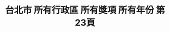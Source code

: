---
title: "台北市 所有行政區 所有獎項 所有年份 第23頁"
description: "台北市 所有行政區 所有獎項 所有年份 獲獎餐廳 第23頁"
keywords:
  - 美食競賽
  - 台灣美食
  - 美食精選
datePublished: "2025-06-30"
dateModified: "2025-07-03"
city: "台北市"
district: "所有行政區"
award: "所有獎項"
year: "所有年份"
page: 23
count: 234

restaurants:
  - name: "Molino de Urdániz Taipei 渥達尼斯磨坊"
    city: "台北市"
    district: "中山區"
    address: "台北市中山區建國北路一段61號GF"
    phone: "0225006832"
    geo: "25.050701488352892, 121.53712376115564"
    link: "台北市/中山區/Molino_de_Urdániz_Taipei_渥達尼斯磨坊"
    google_map: "https://maps.app.goo.gl/y8gUN5w6RCVbN4kKA"
    footinder: "https://footinder.com.tw/%E5%8F%B0%E5%8C%97%E5%B8%82%E4%B8%AD%E5%B1%B1%E5%8D%80/32099/"
    award:
    - name: "500盤"
      year: "2024"
  - name: "Mark's Teppanyaki 台北萬豪酒店"
    city: "台北市"
    district: "中山區"
    address: "台北市中山區樂群二路199號2樓"
    phone: "0221757952"
    geo: "25.08019849946195, 121.55922599189469"
    link: "台北市/中山區/Mark_s_Teppanyaki_台北萬豪酒店"
    google_map: "https://maps.app.goo.gl/YcyxMsJWo8mdDjKF8"
    footinder: "https://footinder.com.tw/%e5%8f%b0%e5%8c%97%e5%b8%82%e4%b8%ad%e5%b1%b1%e5%8d%80/8940/"
    award:
    - name: "500盤"
      year: "2024"
  - name: "PIZZAROUND 比薩斜躺"
    city: "台北市"
    district: "大安區"
    address: "台北市大安區延吉街239號"
    phone: ""
    geo: "25.03630143352749, 121.55571343152243"
    link: "台北市/大安區/PIZZAROUND_比薩斜躺"
    google_map: "https://maps.app.goo.gl/kAaMD9aKycnYhfZ37"
    footinder: "https://footinder.com.tw/%e5%8f%b0%e5%8c%97%e5%b8%82%e5%a4%a7%e5%ae%89%e5%8d%80/362207/"
    award:
    - name: "500盤"
      year: "2024"
  - name: "PASTi"
    city: "台北市"
    district: "南港區"
    address: "台北市南港區中南街30號"
    phone: "0227851588"
    geo: "25.054555951414603, 121.61521304418571"
    link: "台北市/南港區/PASTi"
    google_map: "https://maps.app.goo.gl/dU6bjfgAEvZipXSN7"
    footinder: "https://footinder.com.tw/%E5%8F%B0%E5%8C%97%E5%B8%82%E5%8D%97%E6%B8%AF%E5%8D%80/9829/"
    award:
    - name: "500盤"
      year: "2024"
  - name: "ROBIN'S 鐵板燒 TEPPANYAKI"
    city: "台北市"
    district: "中山區"
    address: "台北市中山區中山北路二段39巷3號2樓"
    phone: "0225238000#3930"
    geo: "25.054178942666436, 121.52425337420513"
    link: "台北市/中山區/ROBIN_S_鐵板燒_TEPPANYAKI"
    google_map: "https://maps.app.goo.gl/3FzsW8bTLDFBvoqL8"
    footinder: "https://footinder.com.tw/%e5%8f%b0%e5%8c%97%e5%b8%82%e4%b8%ad%e5%b1%b1%e5%8d%80/52597/"
    award:
    - name: "500盤"
      year: "2024"
  - name: "SENS"
    city: "台北市"
    district: "松山區"
    address: "台北市松山區民生東路三段127巷12號"
    phone: "0227186388"
    geo: "25.058867146767504, 121.54737325080312"
    link: "台北市/松山區/SENS"
    google_map: "https://maps.app.goo.gl/ReDet4HDQGdy7TgA6"
    footinder: "https://footinder.com.tw/%E5%8F%B0%E5%8C%97%E5%B8%82%E6%9D%BE%E5%B1%B1%E5%8D%80/47921/"
    award:
    - name: "500盤"
      year: "2024"
  - name: "Taïrroir 態芮"
    city: "台北市"
    district: "中山區"
    address: "台北市中山區樂群三路299號6樓"
    phone: "0285015500"
    geo: "25.082781792178945, 121.55917633710486"
    link: "台北市/中山區/Taïrroir_態芮"
    google_map: "https://maps.app.goo.gl/3WsCXWuUgrGpj4HR8"
    footinder: "https://footinder.com.tw/%E5%8F%B0%E5%8C%97%E5%B8%82%E4%B8%AD%E5%B1%B1%E5%8D%80/13201/"
    award:
    - name: "500盤"
      year: "2024"
  - name: "The Flow"
    city: "台北市"
    district: "中山區"
    address: "台北市中山區中山北路一段49號"
    phone: "0225632499"
    geo: "25.049295925961175, 121.52156069213282"
    link: "台北市/中山區/The_Flow"
    google_map: "https://maps.app.goo.gl/Reo93jqnnoYqoS5b7"
    footinder: "https://footinder.com.tw/%e5%8f%b0%e5%8c%97%e5%b8%82%e4%b8%ad%e5%b1%b1%e5%8d%80/362209/"
    award:
    - name: "500盤"
      year: "2024"
  - name: "YORUよる_by Dennis Wang"
    city: "台北市"
    district: "中山區"
    address: "台北市中山區八德路二段332巷16號"
    phone: "0227760322"
    geo: "25.04665608186481, 121.54325632048531"
    link: "台北市/中山區/YORUよる_by_Dennis_Wang"
    google_map: "https://maps.app.goo.gl/WUZiauA7RPJ6QgkXA"
    footinder: "https://footinder.com.tw/%E5%8F%B0%E5%8C%97%E5%B8%82%E4%B8%AD%E5%B1%B1%E5%8D%80/105324/"
    award:
    - name: "500盤"
      year: "2024"
---